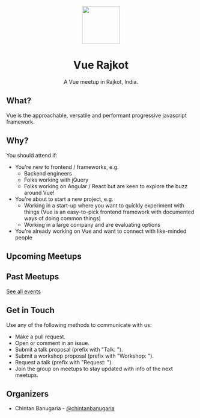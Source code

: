 <div align="center" style="text-align: center">
  <img src="https://modest-bose-1a934c.netlify.com/logo.png" width="100" />
  <h1>Vue Rajkot</h1>
  <p>A Vue meetup in Rajkot, India.</p>
</div>

## What?

Vue is the approachable, versatile and performant progressive javascript framework.

## Why?

You should attend if:

- You're new to frontend / frameworks, e.g.
  - Backend engineers
  - Folks working with jQuery
  - Folks working on Angular / React but are keen to explore the buzz around Vue!
- You're about to start a new project, e.g.
  - Working in a start-up where you want to quickly experiment with things (Vue is an easy-to-pick frontend framework with documented ways of doing common things)
  - Working in a large company and are evaluating options
- You're already working on Vue and want to connect with like-minded people

## Upcoming Meetups

<UpcomingEvents />

## Past Meetups

<PastEvents :limit="5" />

[See all events](/events)

## Get in Touch

Use any of the following methods to communicate with us:

- Make a pull request.
- Open or comment in an issue.
- Submit a talk proposal (prefix with "Talk: ").
- Submit a workshop proposal (prefix with "Workshop: ").
- Request a talk (prefix with "Request: ").
- Join the group on meetups to stay updated with info of the next meetups.

## Organizers

- Chintan Banugaria - [@chintanbanugaria](https://github.com/chintanbanugaria)

